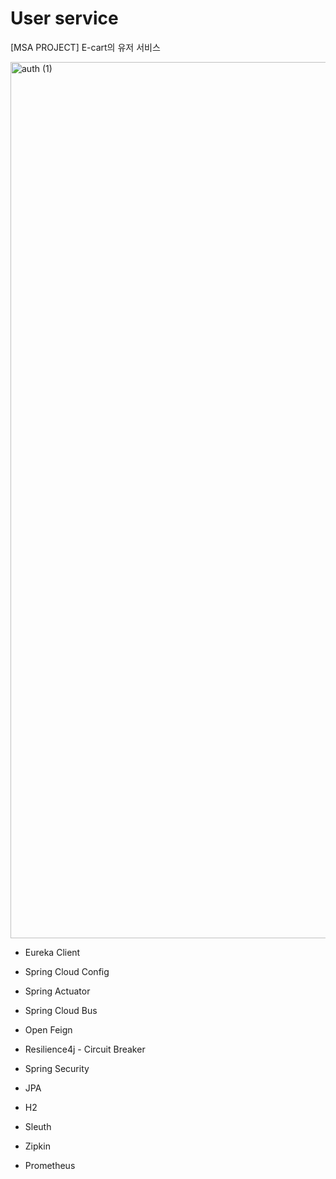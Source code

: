 # User service

[MSA PROJECT] E-cart의 유저 서비스

<img width="1402" alt="auth (1)" src="https://github.com/rineeee/User/assets/62981406/0147aac2-5518-4bb3-9f20-2eda14c7676c">

- Eureka Client
- Spring Cloud Config
- Spring Actuator
- Spring Cloud Bus
- Open Feign
- Resilience4j - Circuit Breaker

- Spring Security
- JPA
- H2

- Sleuth
- Zipkin
- Prometheus
